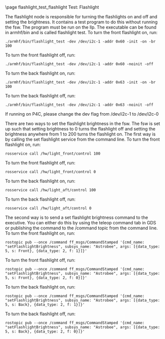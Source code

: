\page flashlight_test_flashlight Test: Flashlight

The flashlight node is responsible for turning the flashlights on and off and setting the brightness. It contains a test program to do this without running the fsw. The program must be run on the llp. The executable can be found in armhf/bin and is called flashlight test. To turn the front flashlight on, run:

    ./armhf/bin/flashlight_test -dev /dev/i2c-1 -addr 0x60 -init -on -br 100

To turn the front flashlight off, run:

    ./armhf/bin/flashlight_test -dev /dev/i2c-1 -addr 0x60 -noinit -off

To turn the back flashlight on, run:

    ./armhf/bin/flashlight_test -dev /dev/i2c-1 -addr 0x63 -init -on -br 100

To turn the back flashlight off, run: 

    ./armhf/bin/flashlight_test -dev /dev/i2c-1 -addr 0x63 -noinit -off


If running on P4C, please change the dev flag from /dev/i2c-1 to /dev/i2c-0

There are two ways to set the flashlight brightness in the fsw. The fsw is set up such that setting brightness to 0 turns the flashlight off and setting the brightness anywhere from 1 to 200 turns the flashlight on. The first way is by calling the set flashlight service from the command line. To turn the front flashlight on, run:

    rosservice call /hw/light_front/control 100

To turn the front flashlight off, run:

    rosservice call /hw/light_front/control 0

To turn the back flashlight on, run:

    rosservice call /hw/light_aft/control 100

To turn the back flashlight off, run:

    rosservice call /hw/light_aft/control 0

The second way is to send a set flashlight brightness command to the executive. You can either do this by using the teleop command tab in GDS or publishing the command to the /command topic from the command line. To turn the front flashlight on, run:

    rostopic pub --once /command ff_msgs/CommandStamped '{cmd_name: "setFlashlightBrightness", subsys_name: "Astrobee", args: [{data_type: 5, s: Front}, {data_type: 2, f: 1}]}'

To turn the front flashlight off, run:

    rostopic pub --once /command ff_msgs/CommandStamped '{cmd_name: "setFlashlightBrightness", subsys_name: "Astrobee", args: [{data_type: 5, s: Front}, {data_type: 2, f: 0}]}'

To turn the back flashlight on, run:

    rostopic pub --once /command ff_msgs/CommandStamped '{cmd_name: "setFlashlightBrightness", subsys_name: "Astrobee", args: [{data_type: 5, s: Back}, {data_type: 2, f: 1}]}'

To turn the back flashlight off, run:

    rostopic pub --once /command ff_msgs/CommandStamped '{cmd_name: "setFlashlightBrightness", subsys_name: "Astrobee", args: [{data_type: 5, s: Back}, {data_type: 2, f: 0}]}'
